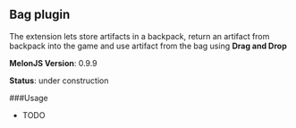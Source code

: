 ## Bag plugin
The extension lets store artifacts in a backpack, 
return an artifact from backpack into the game and 
use artifact from the bag using **Drag and Drop**

**MelonJS Version**: 0.9.9

**Status**: under construction

###Usage
- TODO



